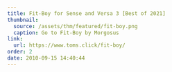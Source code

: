 ```yaml
---
title: Fit-Boy for Sense and Versa 3 [Best of 2021]
thumbnail:
  source: /assets/thm/featured/fit-boy.png
  caption: Go to Fit-Boy by Morgosus
link:
  url: https://www.toms.click/fit-boy/
order: 2
date: 2010-09-15 14:40:44
---
```

